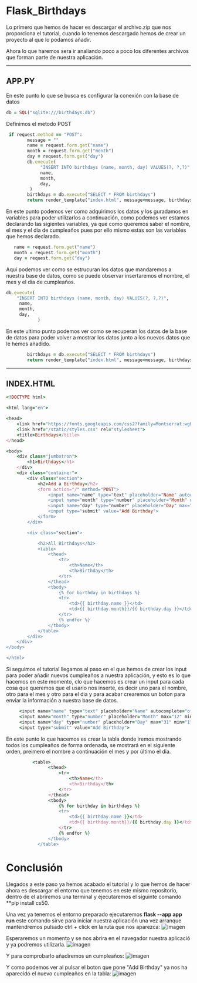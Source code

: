 # Flask_Birthdays


Lo primero que hemos de hacer es descargar el archivo.zip que nos proporciona el tutorial, cuando lo tenemos descargado hemos de crear un proyecto al que lo podamos añadir.

Ahora lo que haremos sera ir analiando poco a poco los diferentes archivos que forman parte de nuestra aplicación.

-------
## APP.PY

En este punto lo que se busca es configurar la conexión con la base de datos
``` ruby
db = SQL("sqlite:///birthdays.db")
```
Definimos el metodo POST
``` ruby
 if request.method == "POST":
        message = ""
        name = request.form.get("name")
        month = request.form.get("month")
        day = request.form.get("day")
        db.execute(
             "INSERT INTO birthdays (name, month, day) VALUES(?, ?,?)",
             name,
             month,
             day,
         )
        birthdays = db.execute("SELECT * FROM birthdays")
        return render_template("index.html", message=message, birthdays=birthdays)
```
En este punto podemos ver como adquirimos los datos y los guradamos en variables para poder utilizarlos a continuación, como podemos ver estamos declarando las sigientes variables, ya que como queremos saber el nombre, el mes y el dia de cumpleaños pues por ello mismo estas son las variables que hemos declarado.
``` ruby
   name = request.form.get("name")
   month = request.form.get("month")
   day = request.form.get("day")
```

Aquí podemos ver como se estrucuran los datos que mandaremos a nuestra base de datos, como se puede observar insertaremos el nombre, el mes y el dia de cumpleaños.
``` ruby
db.execute(
    "INSERT INTO birthdays (name, month, day) VALUES(?, ?,?)",
     name,
     month,
     day,
            )
```

En este ultimo punto podemos ver como se recuperan los datos de la base de datos para poder volver a mostrar los datos junto a los nuevos datos que le hemos añadido.
``` ruby
        birthdays = db.execute("SELECT * FROM birthdays")
        return render_template("index.html", message=message, birthdays=birthdays)
```
-------
## INDEX.HTML
``` ruby
<!DOCTYPE html>

<html lang="en">

<head>
    <link href="https://fonts.googleapis.com/css2?family=Montserrat:wght@500display=swap" rel="stylesheet">
    <link href="/static/styles.css" rel="stylesheet">
    <title>Birthdays</title>
</head>

<body>
    <div class="jumbotron">
        <h1>Birthdays</h1>
    </div>
    <div class="container">
        <div class="section">
            <h2>Add a Birthday</h2>
            <form action="/" method="POST">
                <input name="name" type="text" placeholder="Name" autocomplete="off" autofocus>
                <input name="month" type="number" placeholder="Month" max="12" min="1" autocomplete="off" autofocus>
                <input name="day" type="number" placeholder="Day" max="31" min="1" autocomplete="off" autofocus>
                <input type="submit" value="Add Birthday">
            </form>
        </div>

        <div class="section">

            <h2>All Birthdays</h2>
            <table>
                <thead>
                    <tr>
                        <th>Name</th>
                        <th>Birthday</th>
                    </tr>
                </thead>
                <tbody>
                    {% for birthday in birthdays %}
                    <tr>
                        <td>{{ birthday.name }}</td>
                        <td>{{ birthday.month}}/{{ birthday.day }}</td>
                    </tr>
                    {% endfor %}
                </tbody>
            </table>
        </div>
    </div>
</body>

</html>
```

Si seguimos el tutorial llegamos al paso en el que hemos de crear los input para poder añadir nuevos cumpleaños a nuestra aplicación, y esto es lo que hacemos en este momento, clo que hacemos es crear un input para cada cosa que queremos que el usario nos inserte, es decir uno para el nombre, otro para el mes y otro para el dia y para acabar crearemos un boton para enviar la información a nuestra base de datos.
``` ruby
     <input name="name" type="text" placeholder="Name" autocomplete="off" autofocus>
     <input name="month" type="number" placeholder="Month" max="12" min="1" autocomplete="off" autofocus>
     <input name="day" type="number" placeholder="Day" max="31" min="1" autocomplete="off" autofocus>
     <input type="submit" value="Add Birthday">
```

En este punto lo que hacemos es crear la tabla donde iremos mostrando todos los cumpleaños de forma ordenada, se mostrará en el siguiente orden, preimero el nombre a continuación el mes y por último el dia.
``` ruby
          <table>
                <thead>
                    <tr>
                        <th>Name</th>
                        <th>Birthday</th>
                    </tr>
                </thead>
                <tbody>
                    {% for birthday in birthdays %}
                    <tr>
                        <td>{{ birthday.name }}</td>
                        <td>{{ birthday.month}}/{{ birthday.day }}</td>
                    </tr>
                    {% endfor %}
                </tbody>
            </table>
```
# Conclusión

Llegados a este paso ya hemos acabado el tutorial y lo que hemos de hacer ahora es descargar el entorno que tenemos en este mismo repositorio, dentro de el abriremos una terminal y ejecutaremos el siguinte comando **pip install cs50.
 
Una vez ya tenemos el entorno preparado ejecutaremos **flask --app app run** este comando sirve para iniciar nuestra aplicación una vez arranque mantendremos pulsado ctrl + click en la ruta que nos aparezca: 
![imagen](https://github.com/AlbertoBarcelo/Flask_final/assets/114684379/0964a475-8f2d-42e6-8c64-f6b917aff112)

Esperaremos un momento y se nos abrira en el navegador nuestra aplicació y ya podremos utilizarla.
![imagen](https://github.com/AlbertoBarcelo/Flask_final/assets/114684379/81445a0b-4f77-4486-871e-fc95514086c5)

Y para comprobarlo añadiremos un cumpleaños:
![imagen](https://github.com/AlbertoBarcelo/Flask_final/assets/114684379/47c01def-e552-434b-bafd-73dfde36012b)

Y como podemos ver al pulsar el boton que pone "Add Birthday" ya nos ha aparecido el nuevo cumpleaños en la tabla:
![imagen](https://github.com/AlbertoBarcelo/Flask_final/assets/114684379/f7996af8-0473-41bc-92c9-9b0cd27920ef)


